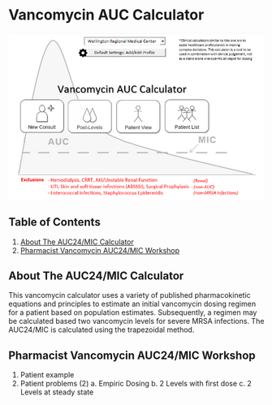 # Vancomycin AUC Calculator

![](Images/LandingPage0.png)

## Table of Contents
1. [About The AUC24/MIC Calculator](#about) 
2. [Pharmacist Vancomycin AUC24/MIC Workshop](#workshop)

## About The AUC24/MIC Calculator <a name="about"></a>

This vancomycin calculator uses a variety of published pharmacokinetic equations and principles to estimate an initial vancomycin dosing regimen for a patient based on population estimates. Subsequently, a regimen may be calculated based two vancomycin levels for severe MRSA infections. The AUC24/MIC is calculated using the trapezoidal method.

## Pharmacist Vancomycin AUC24/MIC Workshop <a name="workshop"></a>
1. Patient example
2. Patient problems (2)
	a. Empiric Dosing
	b. 2 Levels with first dose
	c. 2 Levels at steady state

